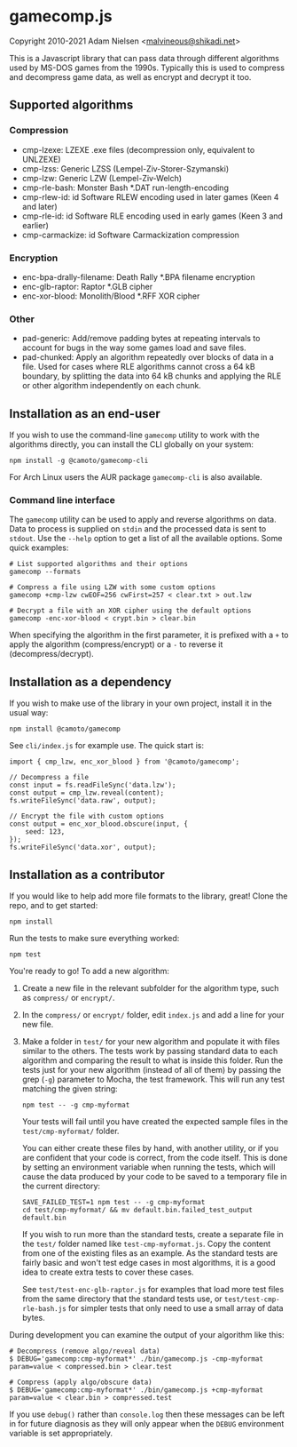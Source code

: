 # gamecomp.js
Copyright 2010-2021 Adam Nielsen <<malvineous@shikadi.net>>  

This is a Javascript library that can pass data through different algorithms
used by MS-DOS games from the 1990s.  Typically this is used to compress and
decompress game data, as well as encrypt and decrypt it too.

## Supported algorithms

### Compression

* cmp-lzexe: LZEXE .exe files (decompression only, equivalent to UNLZEXE)
* cmp-lzss: Generic LZSS (Lempel-Ziv-Storer-Szymanski)
* cmp-lzw: Generic LZW (Lempel-Ziv-Welch)
* cmp-rle-bash: Monster Bash *.DAT run-length-encoding
* cmp-rlew-id: id Software RLEW encoding used in later games (Keen 4 and later)
* cmp-rle-id: id Software RLE encoding used in early games (Keen 3 and earlier)
* cmp-carmackize: id Software Carmackization compression

### Encryption

* enc-bpa-drally-filename: Death Rally *.BPA filename encryption
* enc-glb-raptor: Raptor *.GLB cipher
* enc-xor-blood: Monolith/Blood *.RFF XOR cipher

### Other

* pad-generic: Add/remove padding bytes at repeating intervals to account for
  bugs in the way some games load and save files.
* pad-chunked: Apply an algorithm repeatedly over blocks of data in a file.
  Used for cases where RLE algorithms cannot cross a 64 kB boundary, by
  splitting the data into 64 kB chunks and applying the RLE or other algorithm
  independently on each chunk.

## Installation as an end-user

If you wish to use the command-line `gamecomp` utility to work with the
algorithms directly, you can install the CLI globally on your system:

    npm install -g @camoto/gamecomp-cli

For Arch Linux users the AUR package `gamecomp-cli` is also available.

### Command line interface

The `gamecomp` utility can be used to apply and reverse algorithms on data.
Data to process is supplied on `stdin` and the processed data is sent to
`stdout`.  Use the `--help` option to get a list of all the available options.
Some quick examples:

    # List supported algorithms and their options
    gamecomp --formats

    # Compress a file using LZW with some custom options
    gamecomp +cmp-lzw cwEOF=256 cwFirst=257 < clear.txt > out.lzw

    # Decrypt a file with an XOR cipher using the default options
    gamecomp -enc-xor-blood < crypt.bin > clear.bin

When specifying the algorithm in the first parameter, it is prefixed with a `+`
to apply the algorithm (compress/encrypt) or a `-` to reverse it
(decompress/decrypt).

## Installation as a dependency

If you wish to make use of the library in your own project, install it
in the usual way:

    npm install @camoto/gamecomp

See `cli/index.js` for example use.  The quick start is:

    import { cmp_lzw, enc_xor_blood } from '@camoto/gamecomp';
    
    // Decompress a file
    const input = fs.readFileSync('data.lzw');
    const output = cmp_lzw.reveal(content);
    fs.writeFileSync('data.raw', output);
    
    // Encrypt the file with custom options
    const output = enc_xor_blood.obscure(input, {
        seed: 123,
    });
    fs.writeFileSync('data.xor', output);

## Installation as a contributor

If you would like to help add more file formats to the library, great!
Clone the repo, and to get started:

    npm install

Run the tests to make sure everything worked:

    npm test

You're ready to go!  To add a new algorithm:

 1. Create a new file in the relevant subfolder for the algorithm type, such as
    `compress/` or `encrypt/`.

 2. In the `compress/` or `encrypt/` folder, edit `index.js` and add a line for
    your new file.

 3. Make a folder in `test/` for your new algorithm and populate it with
    files similar to the others.  The tests work by passing standard data to
    each algorithm and comparing the result to what is inside this folder.  Run
    the tests just for your new algorithm (instead of all of them) by passing
    the grep (`-g`) parameter to Mocha, the test framework.  This will run any
    test matching the given string:
    
        npm test -- -g cmp-myformat
    
    Your tests will fail until you have created the expected sample files in
    the `test/cmp-myformat/` folder.
    
    You can either create these files by hand, with another utility, or if you
    are confident that your code is correct, from the code itself.  This is done
    by setting an environment variable when running the tests, which will cause
    the data produced by your code to be saved to a temporary file in the
    current directory:
    
        SAVE_FAILED_TEST=1 npm test -- -g cmp-myformat
        cd test/cmp-myformat/ && mv default.bin.failed_test_output default.bin
    
    If you wish to run more than the standard tests, create a separate file in
    the `test/` folder named like `test-cmp-myformat.js`.  Copy the content from
    one of the existing files as an example.  As the standard tests are fairly
    basic and won't test edge cases in most algorithms, it is a good idea to
    create extra tests to cover these cases.
    
    See `test/test-enc-glb-raptor.js` for examples that load more test files
    from the same directory that the standard tests use, or
    `test/test-cmp-rle-bash.js` for simpler tests that only need to use a small
    array of data bytes.

During development you can examine the output of your algorithm like this:

    # Decompress (remove algo/reveal data)
    $ DEBUG='gamecomp:cmp-myformat*' ./bin/gamecomp.js -cmp-myformat param=value < compressed.bin > clear.test

    # Compress (apply algo/obscure data)
    $ DEBUG='gamecomp:cmp-myformat*' ./bin/gamecomp.js +cmp-myformat param=value < clear.bin > compressed.test

If you use `debug()` rather than `console.log` then these messages can be left
in for future diagnosis as they will only appear when the `DEBUG` environment
variable is set appropriately.
